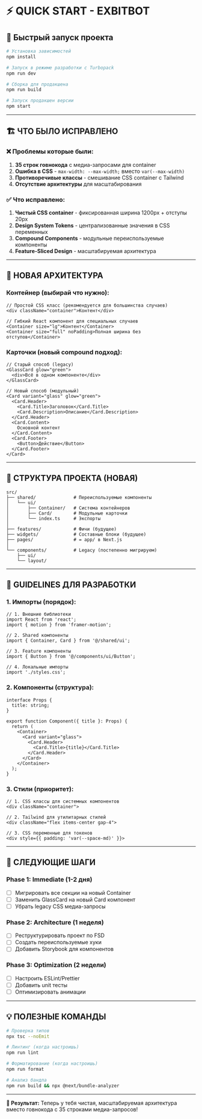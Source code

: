 # ⚡ QUICK START - EXBITBOT

## 🚀 Быстрый запуск проекта

```bash
# Установка зависимостей
npm install

# Запуск в режиме разработки с Turbopack
npm run dev

# Сборка для продакшена
npm run build

# Запуск продакшен версии
npm start
```

---

## 🏗️ ЧТО БЫЛО ИСПРАВЛЕНО

### ❌ Проблемы которые были:
1. **35 строк говнокода** с медиа-запросами для container
2. **Ошибка в CSS** - `max-width: --max-width;` вместо `var(--max-width)`
3. **Противоречивые классы** - смешивание CSS container с Tailwind
4. **Отсутствие архитектуры** для масштабирования

### ✅ Что исправлено:
1. **Чистый CSS container** - фиксированная ширина 1200px + отступы 20px
2. **Design System Tokens** - централизованные значения в CSS переменных
3. **Compound Components** - модульные переиспользуемые компоненты
4. **Feature-Sliced Design** - масштабируемая архитектура

---

## 🎯 НОВАЯ АРХИТЕКТУРА

### **Контейнер (выбирай что нужно):**

```tsx
// Простой CSS класс (рекомендуется для большинства случаев)
<div className="container">Контент</div>

// Гибкий React компонент для специальных случаев
<Container size="lg">Контент</Container>
<Container size="full" noPadding>Полная ширина без отступов</Container>
```

### **Карточки (новый compound подход):**

```tsx
// Старый способ (legacy)
<GlassCard glow="green">
  <div>Всё в одном компоненте</div>
</GlassCard>

// Новый способ (модульный)
<Card variant="glass" glow="green">
  <Card.Header>
    <Card.Title>Заголовок</Card.Title>
    <Card.Description>Описание</Card.Description>
  </Card.Header>
  <Card.Content>
    Основной контент
  </Card.Content>
  <Card.Footer>
    <Button>Действие</Button>
  </Card.Footer>
</Card>
```

---

## 📂 СТРУКТУРА ПРОЕКТА (НОВАЯ)

```
src/
├── shared/              # Переиспользуемые компоненты
│   └── ui/
│       ├── Container/   # Система контейнеров
│       ├── Card/        # Модульные карточки
│       └── index.ts     # Экспорты
│
├── features/            # Фичи (будущее)
├── widgets/             # Составные блоки (будущее)
├── pages/               # = app/ в Next.js
│
└── components/          # Legacy (постепенно мигрируем)
    ├── ui/
    └── layout/
```

---

## 🎨 GUIDELINES ДЛЯ РАЗРАБОТКИ

### **1. Импорты (порядок):**
```tsx
// 1. Внешние библиотеки
import React from 'react';
import { motion } from 'framer-motion';

// 2. Shared компоненты
import { Container, Card } from '@/shared/ui';

// 3. Feature компоненты  
import { Button } from '@/components/ui/Button';

// 4. Локальные импорты
import './styles.css';
```

### **2. Компоненты (структура):**
```tsx
interface Props {
  title: string;
}

export function Component({ title }: Props) {
  return (
    <Container>
      <Card variant="glass">
        <Card.Header>
          <Card.Title>{title}</Card.Title>
        </Card.Header>
      </Card>
    </Container>
  );
}
```

### **3. Стили (приоритет):**
```tsx
// 1. CSS классы для системных компонентов
<div className="container">

// 2. Tailwind для утилитарных стилей
<div className="flex items-center gap-4">

// 3. CSS переменные для токенов
<div style={{ padding: 'var(--space-md)' }}>
```

---

## 🚦 СЛЕДУЮЩИЕ ШАГИ

### **Phase 1: Immediate (1-2 дня)**
- [ ] Мигрировать все секции на новый Container
- [ ] Заменить GlassCard на новый Card компонент
- [ ] Убрать legacy CSS медиа-запросы

### **Phase 2: Architecture (1 неделя)**
- [ ] Реструктурировать проект по FSD
- [ ] Создать переиспользуемые хуки
- [ ] Добавить Storybook для компонентов

### **Phase 3: Optimization (2 недели)**
- [ ] Настроить ESLint/Prettier
- [ ] Добавить unit тесты
- [ ] Оптимизировать анимации

---

## 💡 ПОЛЕЗНЫЕ КОМАНДЫ

```bash
# Проверка типов
npx tsc --noEmit

# Линтинг (когда настроишь)
npm run lint

# Форматирование (когда настроишь)  
npm run format

# Анализ бандла
npm run build && npx @next/bundle-analyzer
```

---

**🎯 Результат:** Теперь у тебя чистая, масштабируемая архитектура вместо говнокода с 35 строками медиа-запросов!
